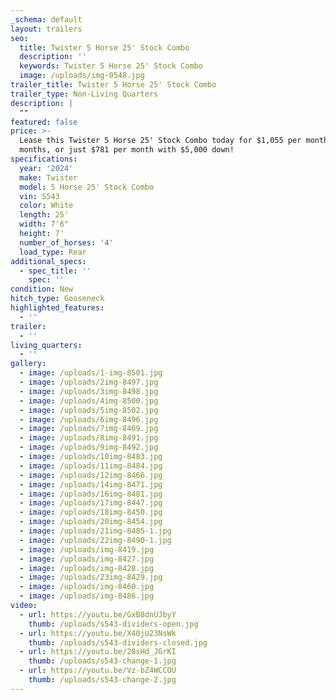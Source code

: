 ```yaml
---
_schema: default
layout: trailers
seo:
  title: Twister 5 Horse 25' Stock Combo
  description: ''
  keywords: Twister 5 Horse 25' Stock Combo
  image: /uploads/img-0548.jpg
trailer_title: Twister 5 Horse 25' Stock Combo
trailer_type: Non-Living Quarters
description: |
  ""
featured: false
price: >-
  Lease this Twister 5 Horse 25' Stock Combo today for $1,055 per month for 36
  months, or just $781 per month with $5,000 down! 
specifications:
  year: '2024'
  make: Twister
  model: 5 Horse 25' Stock Combo
  vin: S543
  color: White
  length: 25'
  width: 7'6"
  height: 7'
  number_of_horses: '4'
  load_type: Rear
additional_specs:
  - spec_title: ''
    spec: ''
condition: New
hitch_type: Gooseneck
highlighted_features:
  - ''
trailer:
  - ''
living_quarters:
  - ''
gallery:
  - image: /uploads/1-img-8501.jpg
  - image: /uploads/2img-8497.jpg
  - image: /uploads/3img-8498.jpg
  - image: /uploads/4img-8500.jpg
  - image: /uploads/5img-8502.jpg
  - image: /uploads/6img-8496.jpg
  - image: /uploads/7img-8469.jpg
  - image: /uploads/8img-8491.jpg
  - image: /uploads/9img-8492.jpg
  - image: /uploads/10img-8483.jpg
  - image: /uploads/11img-8484.jpg
  - image: /uploads/12img-8466.jpg
  - image: /uploads/14img-8471.jpg
  - image: /uploads/16img-8481.jpg
  - image: /uploads/17img-8447.jpg
  - image: /uploads/18img-8450.jpg
  - image: /uploads/20img-8454.jpg
  - image: /uploads/21img-8485-1.jpg
  - image: /uploads/22img-8490-1.jpg
  - image: /uploads/img-8419.jpg
  - image: /uploads/img-8427.jpg
  - image: /uploads/img-8428.jpg
  - image: /uploads/23img-8429.jpg
  - image: /uploads/img-8460.jpg
  - image: /uploads/img-8486.jpg
video:
  - url: https://youtu.be/GxB8dnUJbyY
    thumb: /uploads/s543-dividers-open.jpg
  - url: https://youtu.be/X40jU23NsWk
    thumb: /uploads/s543-dividers-closed.jpg
  - url: https://youtu.be/28sHd_JGrKI
    thumb: /uploads/s543-change-1.jpg
  - url: https://youtu.be/Vz-bZ4WCCOU
    thumb: /uploads/s543-change-2.jpg
---
```

